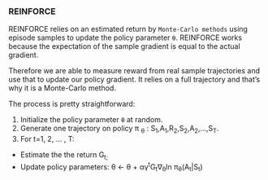 

### REINFORCE 
REINFORCE relies on an estimated return by ```Monte-Carlo methods``` using episode samples to update the policy parameter ```θ```. REINFORCE works because the expectation of the sample gradient is equal to the actual gradient.

Therefore we are able to measure reward from real sample trajectories and use that to update our policy gradient. It relies on a full trajectory and that’s why it is a Monte-Carlo method.

The process is pretty straightforward:

1. Initialize the policy parameter ```θ``` at random.
2. Generate one trajectory on policy π <sub>θ</sub> : S<sub>1</sub>,A<sub>1</sub>,R<sub>2</sub>,S<sub>2</sub>,A<sub>2</sub>,…,S<sub>T</sub>.
3. For t=1, 2, … , T:
- Estimate the the return G<sub>t;
- Update policy parameters: θ ← θ + αγ<sup>t</sup>G<sub>t</sub>∇<sub>θ</sub>ln π<sub>θ</sub>(A<sub>t</sub>|S<sub>t</sub>)


 
